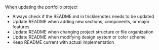 When updating the portfolio project
- Always check if the README.md in trickle/notes needs to be updated
- Update README when adding new sections, components, or major features
- Update README when changing project structure or file organization
- Update README when modifying design system or color scheme
- Keep README current with actual implementation
